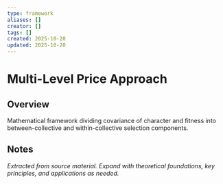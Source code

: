 ```yaml
---
type: framework
aliases: []
creator: []
tags: []
created: 2025-10-20
updated: 2025-10-20
---
```


# Multi-Level Price Approach

## Overview

Mathematical framework dividing covariance of character and fitness into between-collective and within-collective selection components.

## Notes

*Extracted from source material. Expand with theoretical foundations, key principles, and applications as needed.*
